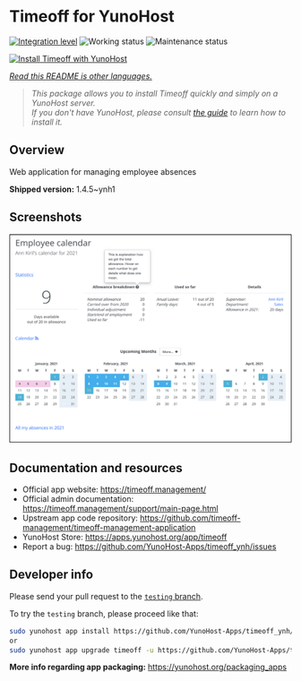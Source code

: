 <!--
N.B.: This README was automatically generated by <https://github.com/YunoHost/apps/tree/master/tools/readme_generator>
It shall NOT be edited by hand.
-->

# Timeoff for YunoHost

[![Integration level](https://dash.yunohost.org/integration/timeoff.svg)](https://dash.yunohost.org/appci/app/timeoff) ![Working status](https://ci-apps.yunohost.org/ci/badges/timeoff.status.svg) ![Maintenance status](https://ci-apps.yunohost.org/ci/badges/timeoff.maintain.svg)

[![Install Timeoff with YunoHost](https://install-app.yunohost.org/install-with-yunohost.svg)](https://install-app.yunohost.org/?app=timeoff)

*[Read this README is other languages.](./ALL_README.md)*

> *This package allows you to install Timeoff quickly and simply on a YunoHost server.*  
> *If you don't have YunoHost, please consult [the guide](https://yunohost.org/install) to learn how to install it.*

## Overview

Web application for managing employee absences

**Shipped version:** 1.4.5~ynh1

## Screenshots

![Screenshot of Timeoff](./doc/screenshots/smartmockups_kkjk5hh4-p-2000.png)

## Documentation and resources

- Official app website: <https://timeoff.management/>
- Official admin documentation: <https://timeoff.management/support/main-page.html>
- Upstream app code repository: <https://github.com/timeoff-management/timeoff-management-application>
- YunoHost Store: <https://apps.yunohost.org/app/timeoff>
- Report a bug: <https://github.com/YunoHost-Apps/timeoff_ynh/issues>

## Developer info

Please send your pull request to the [`testing` branch](https://github.com/YunoHost-Apps/timeoff_ynh/tree/testing).

To try the `testing` branch, please proceed like that:

```bash
sudo yunohost app install https://github.com/YunoHost-Apps/timeoff_ynh/tree/testing --debug
or
sudo yunohost app upgrade timeoff -u https://github.com/YunoHost-Apps/timeoff_ynh/tree/testing --debug
```

**More info regarding app packaging:** <https://yunohost.org/packaging_apps>
